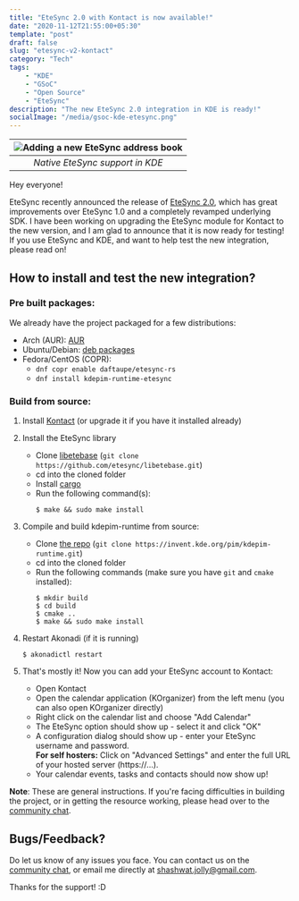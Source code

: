 ```yaml
---
title: "EteSync 2.0 with Kontact is now available!"
date: "2020-11-12T21:55:00+05:30"
template: "post"
draft: false
slug: "etesync-v2-kontact"
category: "Tech"
tags:
    - "KDE"
    - "GSoC"
    - "Open Source"
    - "EteSync"
description: "The new EteSync 2.0 integration in KDE is ready!"
socialImage: "/media/gsoc-kde-etesync.png"
---
```


| ![Adding a new EteSync address book](/media/EteSync-resource-visible-logo.png) |
| :----------------------------------------------------------------------------: |
|                        _Native EteSync support in KDE_                         |

Hey everyone!

EteSync recently announced the release of [EteSync 2.0](https://blog.etesync.com/etesync-2-0-is-now-released/), which has great improvements over EteSync 1.0 and a completely revamped underlying SDK. I have been working on upgrading the EteSync module for Kontact to the new version, and I am glad to announce that it is now ready for testing! If you use EteSync and KDE, and want to help test the new integration, please read on! 

## How to install and test the new integration?

### Pre built packages:

We already have the project packaged for a few distributions:

- Arch (AUR): [AUR](https://aur.archlinux.org/packages/kdepim-runtime-etesync-git/)
- Ubuntu/Debian: [deb packages](https://invent.kde.org/sjolly/kdepim-runtime-etesync/-/tags/v0.1)
- Fedora/CentOS (COPR):
    - `dnf copr enable daftaupe/etesync-rs`
    - `dnf install kdepim-runtime-etesync`

### Build from source:

1. Install [Kontact](https://kde.org/applications/en/office/org.kde.kontact) (or upgrade it if you have it installed already)
2. Install the EteSync library

    - Clone [libetebase](https://github.com/etesync/libetebase) (`git clone https://github.com/etesync/libetebase.git`)
    - cd into the cloned folder
    - Install [cargo](https://doc.rust-lang.org/cargo/getting-started/installation.html)
    - Run the following command(s):
        ```shell
        $ make && sudo make install
        ```

3. Compile and build kdepim-runtime from source:
    - Clone [the repo](https://invent.kde.org/pim/kdepim-runtime) (`git clone https://invent.kde.org/pim/kdepim-runtime.git`)
    - cd into the cloned folder
    - Run the following commands (make sure you have `git` and `cmake` installed):
        ```shell
        $ mkdir build
        $ cd build
        $ cmake ..
        $ make && sudo make install
        ```
4. Restart Akonadi (if it is running)

    ```shell
    $ akonadictl restart
    ```

5. That's mostly it! Now you can add your EteSync account to Kontact:
    - Open Kontact
    - Open the calendar application (KOrganizer) from the left menu (you can also open KOrganizer directly)
    - Right click on the calendar list and choose "Add Calendar"
    - The EteSync option should show up - select it and click "OK"
    - A configuration dialog should show up - enter your EteSync username and password.
      <br>**For self hosters:** Click on "Advanced Settings" and enter the full URL of your hosted server (https://...).
    - Your calendar events, tasks and contacts should now show up!

**Note**: These are general instructions. If you're facing difficulties in building the project, or in getting the resource working, please head over to the [community chat](https://www.etesync.com/community-chat/).

## Bugs/Feedback?

Do let us know of any issues you face. You can contact us on the [community chat](https://www.etesync.com/community-chat/), or email me directly at [shashwat.jolly@gmail.com](mailto:shashwat.jolly@gmail.com).

Thanks for the support! :D
